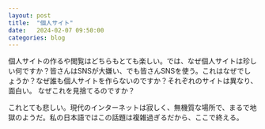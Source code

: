 ```yaml
---
layout: post
title:  "個人サイト"
date:   2024-02-07 09:50:00
categories: blog
---
```

個人サイトの作るや閲覧はどちらもとても楽しい。では、なぜ個人サイトは珍しい何ですか？皆さんはSNSが大嫌い、でも皆さんSNSを使う。これはなぜでしょうか？なぜ誰も個人サイトを作らないのですか？それぞれのサイトは異なり、面白い。
なぜこれを見捨てるのですか？

これとても悲しい。現代のインターネットは寂しく、無機質な場所で、まるで地獄のようだ。私の日本語ではこの話題は複雑過ぎるだから、ここで終える。